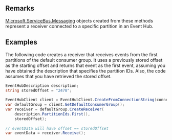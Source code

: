 ## Remarks  
 [Microsoft.ServiceBus.Messaging](assetId:///N:Microsoft.ServiceBus.Messaging?qualifyHint=False&autoUpgrade=True) objects created from these methods represent a receiver connected to a specific partition in an Event Hub.  
  
## Examples  
 The following code creates a receiver that receives events from the first partitions of the default consumer group. It uses a previously stored offset as the starting offset and returns that event as the first event, assuming you have obtained the description that specifies the partition IDs. Also, the code assumes that you have retrieved the stored offset.  
  
```c#  
EventHubDescription description;  
string storedOffset = "2478";  
  
EventHubClient client = EventHubClient.CreateFromConnectionString(connection);  
var defaultGroup = client.GetDefaultConsumerGroup();  
var receiver = defaultGroup.CreateReceiver(  
    description.PartitionIds.First(),   
    storedOffset);  
  
// eventData will have offset == storedOffset  
var eventData = receiver.Receive();  
```